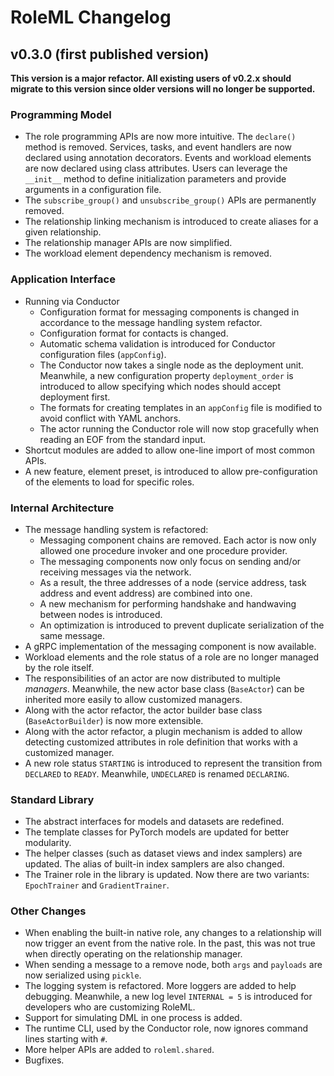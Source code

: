 # RoleML Changelog

## v0.3.0 (first published version)

**This version is a major refactor. All existing users of v0.2.x should migrate to this version since older versions will no longer be supported.**

### Programming Model

* The role programming APIs are now more intuitive. The `declare()` method is removed. Services, tasks, and event handlers are now declared using annotation decorators. Events and workload elements are now declared using class attributes. Users can leverage the `__init__` method to define initialization parameters and provide arguments in a configuration file.
* The `subscribe_group()` and `unsubscribe_group()` APIs are permanently removed.
* The relationship linking mechanism is introduced to create aliases for a given relationship.
* The relationship manager APIs are now simplified.
* The workload element dependency mechanism is removed.

### Application Interface

* Running via Conductor
    * Configuration format for messaging components is changed in accordance to the message handling system refactor.
    * Configuration format for contacts is changed.
    * Automatic schema validation is introduced for Conductor configuration files (`appConfig`).
    * The Conductor now takes a single node as the deployment unit. Meanwhile, a new configuration property `deployment_order` is introduced to allow specifying which nodes should accept deployment first.
    * The formats for creating templates in an `appConfig` file is modified to avoid conflict with YAML anchors.
    * The actor running the Conductor role will now stop gracefully when reading an EOF from the standard input.
* Shortcut modules are added to allow one-line import of most common APIs.
* A new feature, element preset, is introduced to allow pre-configuration of the elements to load for specific roles.

### Internal Architecture

* The message handling system is refactored:
    * Messaging component chains are removed. Each actor is now only allowed one procedure invoker and one procedure provider.
    * The messaging components now only focus on sending and/or receiving messages via the network.
    * As a result, the three addresses of a node (service address, task address and event address) are combined into one.
    * A new mechanism for performing handshake and handwaving between nodes is introduced.
    * An optimization is introduced to prevent duplicate serialization of the same message.
* A gRPC implementation of the messaging component is now available.
* Workload elements and the role status of a role are no longer managed by the role itself.
* The responsibilities of an actor are now distributed to multiple _managers_. Meanwhile, the new actor base class (`BaseActor`) can be inherited more easily to allow customized managers.
* Along with the actor refactor, the actor builder base class (`BaseActorBuilder`) is now more extensible.
* Along with the actor refactor, a plugin mechanism is added to allow detecting customized attributes in role definition that works with a customized manager.
* A new role status `STARTING` is introduced to represent the transition from `DECLARED` to `READY`. Meanwhile, `UNDECLARED` is renamed `DECLARING`.

### Standard Library

* The abstract interfaces for models and datasets are redefined.
* The template classes for PyTorch models are updated for better modularity.
* The helper classes (such as dataset views and index samplers) are updated. The alias of built-in index samplers are also changed.
* The Trainer role in the library is updated. Now there are two variants: `EpochTrainer` and `GradientTrainer`.

### Other Changes

* When enabling the built-in native role, any changes to a relationship will now trigger an event from the native role. In the past, this was not true when directly operating on the relationship manager.
* When sending a message to a remove node, both `args` and `payloads` are now serialized using `pickle`.
* The logging system is refactored. More loggers are added to help debugging. Meanwhile, a new log level `INTERNAL = 5` is introduced for developers who are customizing RoleML.
* Support for simulating DML in one process is added.
* The runtime CLI, used by the Conductor role, now ignores command lines starting with `#`.
* More helper APIs are added to `roleml.shared`.
* Bugfixes.
